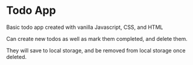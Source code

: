 # Todo App

Basic todo app created with vanilla Javascript, CSS, and HTML

Can create new todos as well as mark them completed, and delete them.

They will save to local storage, and be removed from local storage once deleted.
